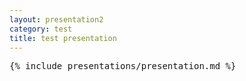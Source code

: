 ```yaml
---
layout: presentation2
category: test
title: test presentation
---
```


<pre>{% include presentations/presentation.md %}</pre>